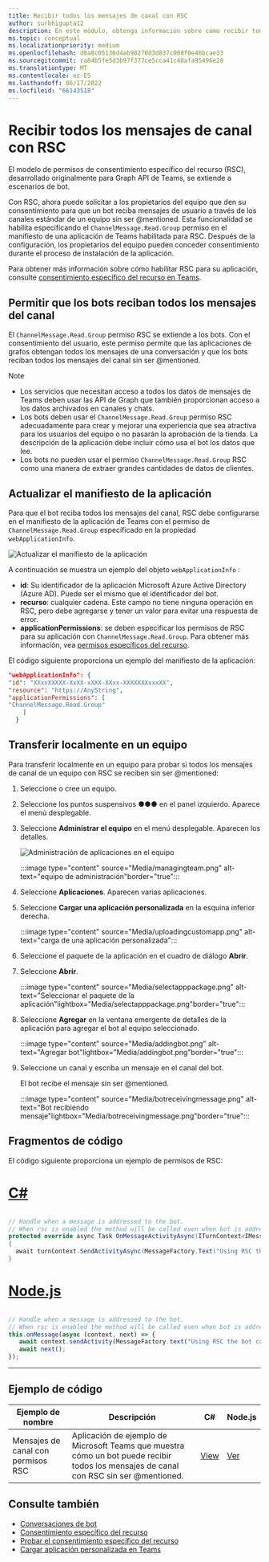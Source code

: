 ```yaml
---
title: Recibir todos los mensajes de canal con RSC
author: surbhigupta12
description: En este módulo, obtenga información sobre cómo recibir todos los mensajes de canal con permisos RSC y cómo permitir que los bots reciban todos los mensajes de canal.
ms.topic: conceptual
ms.localizationpriority: medium
ms.openlocfilehash: d0a8c05136d4ab98270d3d837c008f0e46bcae33
ms.sourcegitcommit: ca84b5fe5d3b97f377ce5cca41c48afa95496e28
ms.translationtype: MT
ms.contentlocale: es-ES
ms.lasthandoff: 06/17/2022
ms.locfileid: "66143518"
---
```

# <a name="receive-all-channel-messages-with-rsc"></a>Recibir todos los mensajes de canal con RSC

El modelo de permisos de consentimiento específico del recurso (RSC), desarrollado originalmente para Graph API de Teams, se extiende a escenarios de bot.

Con RSC, ahora puede solicitar a los propietarios del equipo que den su consentimiento para que un bot reciba mensajes de usuario a través de los canales estándar de un equipo sin ser @mentioned. Esta funcionalidad se habilita especificando el `ChannelMessage.Read.Group` permiso en el manifiesto de una aplicación de Teams habilitada para RSC. Después de la configuración, los propietarios del equipo pueden conceder consentimiento durante el proceso de instalación de la aplicación.

Para obtener más información sobre cómo habilitar RSC para su aplicación, consulte [consentimiento específico del recurso en Teams](/microsoftteams/platform/graph-api/rsc/resource-specific-consent#update-your-teams-app-manifest).

## <a name="enable-bots-to-receive-all-channel-messages"></a>Permitir que los bots reciban todos los mensajes del canal

El `ChannelMessage.Read.Group` permiso RSC se extiende a los bots. Con el consentimiento del usuario, este permiso permite que las aplicaciones de grafos obtengan todos los mensajes de una conversación y que los bots reciban todos los mensajes del canal sin ser @mentioned.

> [!NOTE]
>
> * Los servicios que necesitan acceso a todos los datos de mensajes de Teams deben usar las API de Graph que también proporcionan acceso a los datos archivados en canales y chats.
> * Los bots deben usar el `ChannelMessage.Read.Group` permiso RSC adecuadamente para crear y mejorar una experiencia que sea atractiva para los usuarios del equipo o no pasarán la aprobación de la tienda. La descripción de la aplicación debe incluir cómo usa el bot los datos que lee.
> * Los bots no pueden usar el permiso `ChannelMessage.Read.Group` RSC como una manera de extraer grandes cantidades de datos de clientes.

## <a name="update-app-manifest"></a>Actualizar el manifiesto de la aplicación

Para que el bot reciba todos los mensajes del canal, RSC debe configurarse en el manifiesto de la aplicación de Teams con el permiso de `ChannelMessage.Read.Group` especificado en la propiedad `webApplicationInfo`.

![Actualizar el manifiesto de la aplicación](~/bots/how-to/conversations/Media/appmanifest.png)


A continuación se muestra un ejemplo del objeto `webApplicationInfo` :

* **id**: Su identificador de la aplicación Microsoft Azure Active Directory (Azure AD). Puede ser el mismo que el identificador del bot.
* **recurso**: cualquier cadena. Este campo no tiene ninguna operación en RSC, pero debe agregarse y tener un valor para evitar una respuesta de error.
* **applicationPermissions**: se deben especificar los permisos de RSC para su aplicación con `ChannelMessage.Read.Group`. Para obtener más información, vea [permisos específicos del recurso](/microsoftteams/platform/graph-api/rsc/resource-specific-consent#resource-specific-permissions).

El código siguiente proporciona un ejemplo del manifiesto de la aplicación:

```json
"webApplicationInfo": {
"id": "XXxxXXXXX-XxXX-xXXX-XXxx-XXXXXXXxxxXX",
"resource": "https://AnyString",
"applicationPermissions": [
"ChannelMessage.Read.Group"
    ]
  }
```

## <a name="sideload-in-a-team"></a>Transferir localmente en un equipo

Para transferir localmente en un equipo para probar si todos los mensajes de canal de un equipo con RSC se reciben sin ser @mentioned:

1. Seleccione o cree un equipo.
1. Seleccione los puntos suspensivos &#x25CF;&#x25CF;&#x25CF; en el panel izquierdo. Aparece el menú desplegable.
1. Seleccione **Administrar el equipo** en el menú desplegable. Aparecen los detalles.

   ![Administración de aplicaciones en el equipo](~/bots/how-to/conversations/Media/managingteam.png)

      :::image type="content" source="Media/managingteam.png" alt-text="equipo de administración"border="true":::

1. Seleccione **Aplicaciones**. Aparecen varias aplicaciones.
1. Seleccione **Cargar una aplicación personalizada** en la esquina inferior derecha.

      :::image type="content" source="Media/uploadingcustomapp.png" alt-text="carga de una aplicación personalizada":::
  
1. Seleccione el paquete de la aplicación en el cuadro de diálogo **Abrir**.
1. Seleccione **Abrir**.

      :::image type="content" source="Media/selectapppackage.png" alt-text="Seleccionar el paquete de la aplicación"lightbox="Media/selectapppackage.png"border="true":::

1. Seleccione **Agregar** en la ventana emergente de detalles de la aplicación para agregar el bot al equipo seleccionado.

      :::image type="content" source="Media/addingbot.png" alt-text="Agregar bot"lightbox="Media/addingbot.png"border="true":::

1. Seleccione un canal y escriba un mensaje en el canal del bot.

    El bot recibe el mensaje sin ser @mentioned.

      :::image type="content" source="Media/botreceivingmessage.png" alt-text="Bot recibiendo mensaje"lightbox="Media/botreceivingmessage.png"border="true":::

## <a name="code-snippets"></a>Fragmentos de código

El código siguiente proporciona un ejemplo de permisos de RSC:

# <a name="c"></a>[C#](#tab/dotnet)

```csharp

// Handle when a message is addressed to the bot. 
// When rsc is enabled the method will be called even when bot is addressed without being @mentioned
protected override async Task OnMessageActivityAsync(ITurnContext<IMessageActivity> turnContext, CancellationToken cancellationToken)
{
  await turnContext.SendActivityAsync(MessageFactory.Text("Using RSC the bot can recieve messages across channels in team without being @mentioned."));
}
```

# <a name="nodejs"></a>[Node.js](#tab/nodejs)

```javascript

// Handle when a message is addressed to the bot. 
// When rsc is enabled the method will be called even when bot is addressed without being @mentioned
this.onMessage(async (context, next) => {
   await context.sendActivity(MessageFactory.text("Using RSC the bot can recieve messages across channles in team without being @mentioned."))
   await next();
});
```

---

## <a name="code-sample"></a>Ejemplo de código

| Ejemplo de nombre | Descripción | C# |Node.js|
|-------------|-------------|------|----|
|Mensajes de canal con permisos RSC| Aplicación de ejemplo de Microsoft Teams que muestra cómo un bot puede recibir todos los mensajes de canal con RSC sin ser @mentioned.| [View](https://github.com/OfficeDev/Microsoft-Teams-Samples/tree/main/samples/bot-receive-channel-messages-withRSC/csharp) | [Ver](https://github.com/OfficeDev/Microsoft-Teams-Samples/tree/main/samples/bot-receive-channel-messages-withRSC/nodejs) |

## <a name="see-also"></a>Consulte también

* [Conversaciones de bot](/microsoftteams/platform/bots/how-to/conversations/conversation-basics)
* [Consentimiento específico del recurso](/microsoftteams/resource-specific-consent)
* [Probar el consentimiento específico del recurso](/microsoftteams/platform/graph-api/rsc/test-resource-specific-consent)
* [Cargar aplicación personalizada en Teams](~/concepts/deploy-and-publish/apps-upload.md)
